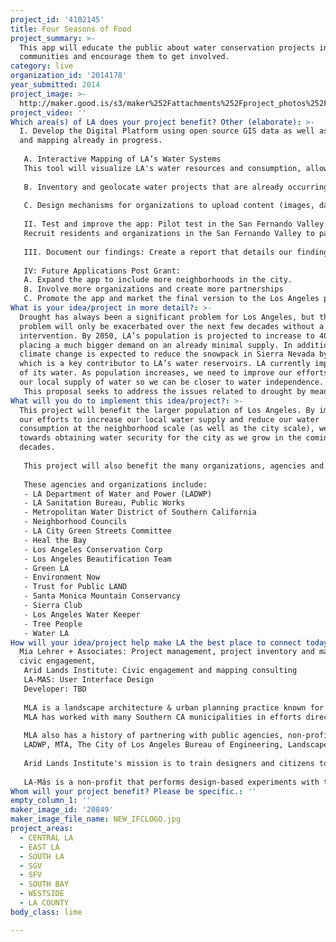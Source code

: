 ```yaml
---
project_id: '4102145'
title: Four Seasons of Food
project_summary: >-
  This app will educate the public about water conservation projects in their
  communities and encourage them to get involved.
category: live
organization_id: '2014178'
year_submitted: 2014
project_image: >-
  http://maker.good.is/s3/maker%252Fattachments%252Fproject_photos%252Fimages%252F20849%252Fdisplay%252FNEW_IFCLOGO.jpg=c570x385
project_video: ''
Which area(s) of LA does your project benefit? Other (elaborate): >-
  I. Develop the Digital Platform using open source GIS data as well as research
  and mapping already in progress.
   
   A. Interactive Mapping of LA’s Water Systems 
   This tool will visualize LA's water resources and consumption, allowing users to clearly understand where our water comes from (local, imported, recycled), how much water is being consumed and how this breaks down across LA by various factors (neighborhoods, demographics, etc.). Users can zoom around LA to see their community as it compares to other communities. 
   
   B. Inventory and geolocate water projects that are already occurring in Los Angeles. Research and outreach to organizations and agencies in the San Fernando Valley (for the pilot study) to gather information about water related initiatives. These projects will be uploaded to the mapping platform for users and other organizations to learn more about them and find out how they can get involved or work together.
    
   C. Design mechanisms for organizations to upload content (images, data, opportunities to volunteer or donate) for existing projects or to add new projects & content to the map.
   
   II. Test and improve the app: Pilot test in the San Fernando Valley
   Recruit residents and organizations in the San Fernando Valley to participate in a pilot program. Arid Lands Institute has already conducted significant research on the opportunities and constraints for projects in this area and is very active in this community. Using this network and research, we will test the viability of the program. Based on this feedback, we will work to improve it prior to launching city-wide.
   
   III. Document our findings: Create a report that details our findings
   
   IV: Future Applications Post Grant: 
   A. Expand the app to include more neighborhoods in the city. 
   B. Involve more organizations and create more partnerships
   C. Promote the app and market the final version to the Los Angeles public
What is your idea/project in more detail?: >-
  Drought has always been a significant problem for Los Angeles, but this
  problem will only be exacerbated over the next few decades without a major
  intervention. By 2050, LA’s population is projected to increase to 40 million,
  placing a much bigger demand on an already minimal supply. In addition,
  climate change is expected to reduce the snowpack in Sierra Nevada by 25%,
  which is a key contributor to LA’s water reservoirs. LA currently imports 85%
  of its water. As population increases, we need to improve our efforts increase
  our local supply of water so we can be closer to water independence. 
   This proposal seeks to address the issues related to drought by means of raising awareness and creating incentives for citizens to become active in the solution. By providing a transparent interchange of information, this tool will encourage citizens to become active participants in larger scale sustainability interventions for the city. This tool will also highlight priority areas and opportunities for future projects that can help us work towards water independence by 2050.
What will you do to implement this idea/project?: >-
  This project will benefit the larger population of Los Angeles. By improving
  our efforts to increase our local water supply and reduce our water
  consumption at the neighborhood scale (as well as the city scale), we can work
  towards obtaining water security for the city as we grow in the coming
  decades.
   
   This project will also benefit the many organizations, agencies and non-profits who are working hard to solve our water crisis by providing them with a larger platform to showcase their work. By increasing transparency and providing a centralized platform for water-related projects, this work can be bolstered through a stronger network providing opportunities for sharing resources, getting volunteers, and getting donations to continue their work.
   
   These agencies and organizations include:
   - LA Department of Water and Power (LADWP)
   - LA Sanitation Bureau, Public Works
   - Metropolitan Water District of Southern California
   - Neighborhood Councils
   - LA City Green Streets Committee
   - Heal the Bay
   - Los Angeles Conservation Corp
   - Los Angeles Beautification Team
   - Green LA
   - Environment Now
   - Trust for Public LAND
   - Santa Monica Mountain Conservancy
   - Sierra Club
   - Los Angeles Water Keeper
   - Tree People
   - Water LA
How will your idea/project help make LA the best place to connect today? In LA2050?: >-
  Mia Lehrer + Associates: Project management, project inventory and mapping,
  civic engagement, 
   Arid Lands Institute: Civic engagement and mapping consulting
   LA-MAS: User Interface Design
   Developer: TBD
   
   MLA is a landscape architecture & urban planning practice known for its design and development of ambitious public and private projects that include multiple scales of storm water capture strategies throughout the city, urban revitalization developments, large urban parks, and gardens working predominantly in the public realm devoted to projects that reinforce public parks, green belts, schools, waterways, and vibrant neighborhoods and streets. 
   MLA has worked with many Southern CA municipalities in efforts directly relating to water related issues, including: LA River Revitalization Master Plan, Owens Lake Dust Mitigation Program Phase 7a, Piggyback Yard Conceptual Master Plan, LA Riverfront Greenway, Silver Lake Reservoir Master Plan, Westside Rainwater Park.
   
   MLA also has a history of partnering with public agencies, non-profits, and educational institutions that are focused on water capture and infiltration, recycling and reuse, including:
   LADWP, MTA, The City of Los Angeles Bureau of Engineering, Landscape Architecture Foundation, Tree People Center for Community Forestry, Mountains Recreation and Conservation Authority, Los Angeles Neighborhood Initiative, Trust for Public Land, Heal the Bay, Green LA Water Committee, UCLA Landscape Architecture Extension, USC Landscape Architecture Program, Woodbury University, LA-MAS
   
   Arid Lands Institute's mission is to train designers and citizens to innovate in response to hydrologic variability brought on by climate change. ALI's vision is a water-smart built environment in the US West serving as a model for drylands globally. ALI provides an open, lab-like platform for collaborators from multiple universities, serving as a resource for the academic, public, and private sectors. Critical thinking; design excellence for the public good; and hospitality to diversity, including a rich web of collaborative partnerships that reach across cultures, generations, and sectors, are central to ALI’s programs and operations.
   
   LA-Más is a non-profit that performs design-based experiments with the city as our lab. Their mission is to look critically at systemic problems in the LA area and provide solutions based on research and community engagement.
Whom will your project benefit? Please be specific.: ''
empty_column_1: ''
maker_image_id: '20849'
maker_image_file_name: NEW_IFCLOGO.jpg
project_areas:
  - CENTRAL LA
  - EAST LA
  - SOUTH LA
  - SGV
  - SFV
  - SOUTH BAY
  - WESTSIDE
  - LA COUNTY
body_class: lime

---
```

